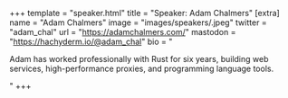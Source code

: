 +++
template = "speaker.html"
title = "Speaker: Adam Chalmers"
[extra]
  name = "Adam Chalmers"
  image = "images/speakers/.jpeg"
  twitter = "adam_chal"
  url = "https://adamchalmers.com/"
  mastodon = "https://hachyderm.io/@adam_chal"
  bio = "<p>Adam has worked professionally with Rust for six years, building web services, high-performance proxies, and programming language tools.</p>"
+++
